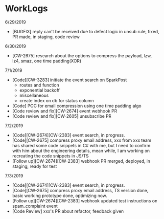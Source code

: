 # WorkLogs

6/29/2019

- [BUGFIX] reply can't be received due to defect logic in unsub rule, fixed, PR made, in staging, code review

6/30/2019

- [CW-2675] research about the options to compress the payload, lzw, lz4, smaz, one time padding(XOR)

7/1/2019

- [Code][CW-3283] initiate the event search on SparkPost
  - routes and function
  - exponential backoff
  - miscellaneous
  - create index on db for status column
- [Code] POC for email compression using one time padding algo
- [Code review and fix][CW-2674] event webhook PR
- [Code review and fix][CW-2605] unsubscribe PR

7/2/2019

- [Code][CW-2674][CW-2383] event search, in progress.
- [Code][CW-2675] compress proxy email address, xxx from xxx team has shared some code snippets in C# with me, but I need to confirm with him about the engineering details, mean while, I am working on recreating the code snippets in JS/TS
- [Follow up][CW-2674][CW-2383] webhook PR merged, deployed, in staging, ready for test

7/3/2019

- [Code][CW-2674][CW-2383] event search, in progress.
- [Code][CW-2675] compress proxy email address, TS version done, basic working prototype done, optimizing now.
- [Follow up][CW-2674][CW-2383] webhook updated test instructions on spam_complaint event
- [Code Review] xxx's PR about refactor, feedback given
